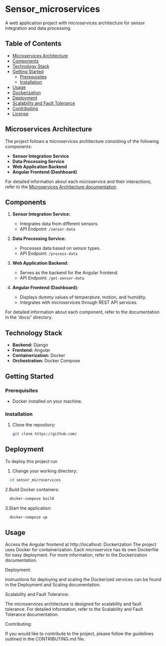 # Sensor_microservices

A web application project with microservices architecture for sensor integration and data processing.

## Table of Contents

- [Microservices Architecture](#microservices-architecture)
- [Components](#components)
- [Technology Stack](#technology-stack)
- [Getting Started](#getting-started)
  - [Prerequisites](#prerequisites)
  - [Installation](#installation)
- [Usage](#usage)
- [Dockerization](#dockerization)
- [Deployment](#deployment)
- [Scalability and Fault Tolerance](#scalability-and-fault-tolerance)
- [Contributing](#contributing)
- [License](#license)

## Microservices Architecture

The project follows a microservices architecture consisting of the following components:

- **Sensor Integration Service**
- **Data Processing Service**
- **Web Application Backend**
- **Angular Frontend (Dashboard)**

For detailed information about each microservice and their interactions, refer to the [Microservices Architecture documentation](docs/microservices_architecture.md).

## Components

1. **Sensor Integration Service:**
   - Integrates data from different sensors.
   - API Endpoint: `/sensor-data`

2. **Data Processing Service:**
   - Processes data based on sensor types.
   - API Endpoint: `/process-data`

3. **Web Application Backend:**
   - Serves as the backend for the Angular frontend.
   - API Endpoint: `/get-sensor-data`

4. **Angular Frontend (Dashboard):**
   - Displays dummy values of temperature, motion, and humidity.
   - Integrates with microservices through REST API services.

For detailed information about each component, refer to the documentation in the 'docs/' directory.

## Technology Stack

- **Backend:** Django
- **Frontend:** Angular
- **Containerization:** Docker
- **Orchestration:** Docker Compose

## Getting Started

### Prerequisites

- Docker installed on your machine.

### Installation

1. Clone the repository:

   ```bash
   git clone https://github.com/
## Deployment

To deploy this project run

1. Change your working directory:

```bash
  cd sensor_microservices
```

2.Build Docker containers:
```bash
  docker-compose build
```
3.Start the application:
```bash
  docker-compose up
```


## Usage

Access the Angular frontend at http://localhost:
Dockerization
The project uses Docker for containerization. Each microservice has its own Dockerfile for easy deployment. For more information, refer to the Dockerization documentation.

Deployment:

Instructions for deploying and scaling the Dockerized services can be found in the Deployment and Scaling documentation.

Scalability and Fault Tolerance:

The microservices architecture is designed for scalability and fault tolerance. For detailed information, refer to the Scalability and Fault Tolerance documentation.

Contributing:

If you would like to contribute to the project, please follow the guidelines outlined in the CONTRIBUTING.md file.
